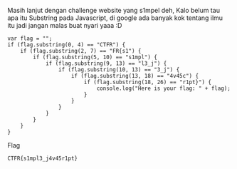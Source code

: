 Masih lanjut dengan challenge website yang s1mpel deh, Kalo belum tau apa itu Substring pada Javascript, di google ada banyak kok tentang ilmu itu jadi jangan malas buat nyari yaaa :D

```
var flag = "";
if (flag.substring(0, 4) == "CTFR") {
	if (flag.substring(2, 7) == "FR{s1") {
		if (flag.substring(5, 10) == "s1mpl") {
			if (flag.substring(9, 13) == "l3_j") {
				if (flag.substring(10, 13) == "3_j") {
					if (flag.substring(13, 18) == "4v45c") {
						if (flag.substring(18, 26) == "r1pt}") {
							console.log("Here is your flag: " + flag);
						}
					}
				}
			}
		}
	}
}
```

Flag
```
CTFR{s1mpl3_j4v45r1pt}
```
